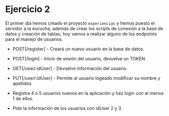 # Ejercicio 2

El primer día hemos creado el proyecto `experiencias` y hemos puesto el servidor a la escucha, además de crear los
scripts de conexión a la base de datos y creación de tablas, hoy vamos a realizar alguno de los endpoints
para el manejo de usuarios.

-   POST[/register] - Creará un nuevo usuario en la base de datos.
-   POST[/login] - Inicio de sesión del usuario, devuelve un TOKEN
-   GET[/user/:idUser] - Devuelve información del usuario.
-   PUT[/user/:idUser] - Permite al usuario logeado modificar su nombre y apellidos

-   Registra 4 o 5 usuarios nuevos en la aplicación y haz login con al menos 1 de ellos.

-   Pide la información de los usuarios con idUser 2 y 3.

